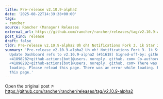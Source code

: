 ```yaml
---
title: Pre-release v2.10.9-alpha2
date: '2025-08-22T14:39:38+00:00'
tags:
- rancher
source: Rancher (Manager) Releases
external_url: https://github.com/rancher/rancher/releases/tag/v2.10.9-alpha2
post_kind: release
draft: false
tldr: Pre-release v2.10.9-alpha2 Uh oh! Notifications Fork 3. 1k Star 24.
summary: 'Pre-release v2.10.9-alpha2 Uh oh! Notifications Fork 3. 1k Star 24. 6k 35ce6da
  Update Dashboard refs to v2.10.9-alpha2 (#51618) Signed-off-by: github-actions[bot]
  <41898282+github-actions[bot]@users. noreply. github. com> Co-authored-by: github-actions[bot]
  <41898282+github-actions[bot]@users. noreply. github. com> There was an error while
  loading. Please reload this page. There was an error while loading. Please reload
  this page.'
---
```

Open the original post ↗ https://github.com/rancher/rancher/releases/tag/v2.10.9-alpha2
